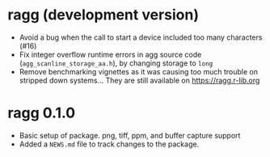 # ragg (development version)

* Avoid a bug when the call to start a device included too many characters (#16)
* Fix integer overflow runtime errors in agg source code 
  (`agg_scanline_storage_aa.h`), by changing storage to `long`
* Remove benchmarking vignettes as it was causing too much trouble on stripped
  down systems... They are still available on <https://ragg.r-lib.org>

# ragg 0.1.0

* Basic setup of package. png, tiff, ppm, and buffer capture support
* Added a `NEWS.md` file to track changes to the package.
